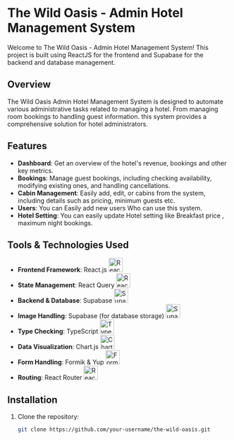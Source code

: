 # The Wild Oasis - Admin Hotel Management System

Welcome to The Wild Oasis - Admin Hotel Management System! This project is built using ReactJS for the frontend and Supabase for the backend and database management.

## Overview

The Wild Oasis Admin Hotel Management System is designed to automate various administrative tasks related to managing a hotel. From managing room bookings to handling guest information. this system provides a comprehensive solution for hotel administrators.

## Features

- **Dashboard**: Get an overview of the hotel's  revenue, bookings and other key metrics.
- **Bookings**: Manage guest bookings, including checking availability, modifying existing ones, and handling cancellations.
- **Cabin Management**: Easily add, edit, or cabins from the system, including details such as pricing, minimum guests etc.
- **Users**: You can Easily add new users Who can use this system.
- **Hotel Setting**: You can easily update Hotel setting like Breakfast price , maximum night bookings.

## Tools & Technologies Used

- **Frontend Framework**: React.js <img src="https://upload.wikimedia.org/wikipedia/commons/thumb/a/a7/React-icon.svg/32px-React-icon.svg" alt="React Logo" style="width:32px;height:32px;">
- **State Management**: React Query <img src="https://camo.githubusercontent.com/6e2b9303d9f9cf9e4c5da9c04b85dc2ef9c93c50d8f03c1d68b1883f4b4af81e/32px-React_Query_Logo.svg" alt="React Query Logo" style="width:32px;height:32px;">
- **Backend & Database**: Supabase <img src="https://avatars.githubusercontent.com/u/54843858?s=32&v=4" alt="Supabase Logo" style="width:32px;height:32px;">
- **Image Handling**: Supabase (for database storage) <img src="https://avatars.githubusercontent.com/u/54843858?s=32&v=4" alt="Supabase Logo" style="width:32px;height:32px;">
- **Type Checking**: TypeScript <img src="https://seeklogo.com/images/T/typescript-logo-B29A3F462D-seeklogo.com.png" alt="TypeScript Logo" style="width:32px;height:32px;">
- **Data Visualization**: Chart.js <img src="https://www.chartjs.org/img/chartjs-logo.svg" alt="Chart.js Logo" style="width:32px;height:32px;">
- **Form Handling**: Formik & Yup <img src="https://formik.org/img/favicons/favicon-32x32.png" alt="Formik Logo" style="width:32px;height:32px;">
- **Routing**: React Router <img src="https://reactrouter.com/favicon.ico" alt="React Router Logo" style="width:32px;height:32px;">


## Installation

1. Clone the repository:

   ```bash
   git clone https://github.com/your-username/the-wild-oasis.git
